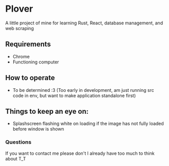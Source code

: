 # Plover
A little project of mine for learning Rust, React, database management, and web scraping

## Requirements
- Chrome
- Functioning computer

## How to operate
- To be determined :3 (Too early in development, am just running src code in env, but want to make application standalone first)

## Things to keep an eye on:
- Splashscreen flashing white on loading if the image has not fully loaded before window is shown

### Questions
If you want to contact me please don't I already have too much to think about T_T

